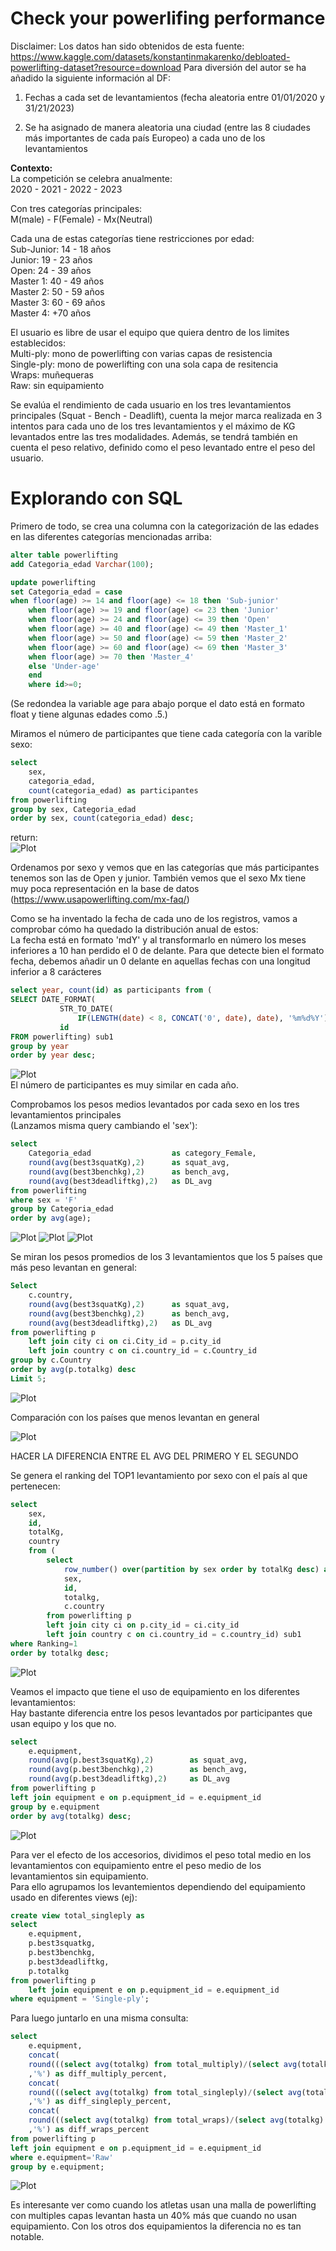 # Check your powerlifing performance
Disclaimer: 
Los datos han sido obtenidos de esta fuente: 
https://www.kaggle.com/datasets/konstantinmakarenko/debloated-powerlifting-dataset?resource=download
Para diversión del autor se ha añadido la siguiente información al DF:

1. Fechas a cada set de levantamientos (fecha aleatoria entre 01/01/2020 y 31/21/2023) 

2. Se ha asignado de manera aleatoria una ciudad (entre las 8 ciudades más importantes de cada país Europeo) a cada uno de los levantamientos
 

**Contexto:**\
La competición se celebra anualmente:\
2020 - 2021 - 2022 - 2023

Con tres categorías principales:\
M(male) - F(Female) - Mx(Neutral)

Cada una de estas categorías tiene restricciones por edad: \
Sub-Junior: 14 - 18 años\
Junior: 19 - 23 años\
Open: 24 - 39 años\
Master 1: 40 - 49 años\
Master 2: 50 - 59 años\
Master 3: 60 - 69 años\
Master 4: +70 años

El usuario es libre de usar el equipo que quiera dentro de los limites establecidos: \
Multi-ply: mono de powerlifting con varias capas de resistencia\
Single-ply: mono de powerlifting con una sola capa de resitencia\
Wraps: muñequeras\
Raw: sin equipamiento

Se evalúa el rendimiento de cada usuario en los tres levantamientos principales (Squat - Bench - Deadlift), cuenta la mejor marca realizada en 3 intentos para cada uno de los tres levantamientos y el máximo de KG levantados entre las tres modalidades. Además, se tendrá también en cuenta el peso relativo, definido como el peso levantado entre el peso del usuario. 

# Explorando con SQL

Primero de todo, se crea una columna con la categorización de las edades en las diferentes categorías mencionadas arriba: 
```sql
alter table powerlifting
add Categoria_edad Varchar(100);

update powerlifting 
set Categoria_edad = case 
when floor(age) >= 14 and floor(age) <= 18 then 'Sub-junior'
    when floor(age) >= 19 and floor(age) <= 23 then 'Junior'
    when floor(age) >= 24 and floor(age) <= 39 then 'Open'
    when floor(age) >= 40 and floor(age) <= 49 then 'Master_1'
    when floor(age) >= 50 and floor(age) <= 59 then 'Master_2'
    when floor(age) >= 60 and floor(age) <= 69 then 'Master_3'
    when floor(age) >= 70 then 'Master_4'
    else 'Under-age'
    end
    where id>=0;
```
(Se redondea la variable age para abajo porque el dato está en formato float y tiene algunas edades como .5.)


Miramos el número de participantes que tiene cada categoría con la varible sexo:
```sql
select 
	sex, 
	categoria_edad, 
	count(categoria_edad) as participantes 
from powerlifting
group by sex, Categoria_edad
order by sex, count(categoria_edad) desc;
```
return:\
![Plot](images/Users_per_sex_age.png)

Ordenamos por sexo y vemos que en las categorías que más participantes tenemos son las de Open y junior. También vemos que el sexo Mx tiene muy poca representación en la base de datos (https://www.usapowerlifting.com/mx-faq/)

Como se ha inventado la fecha de cada uno de los registros, vamos a comprobar cómo ha quedado la distribución anual de estos: \
La fecha está en formato 'mdY' y al transformarlo en número los meses inferiores a 10 han perdido el 0 de delante. Para que detecte bien el formato fecha, debemos añadir un 0 delante en aquellas fechas con una longitud inferior a 8 carácteres
```sql
select year, count(id) as participants from (
SELECT DATE_FORMAT(
           STR_TO_DATE(
               IF(LENGTH(date) < 8, CONCAT('0', date), date), '%m%d%Y'), '%Y') AS Year,
           id
FROM powerlifting) sub1
group by year
order by year desc;
```
![Plot](images/Year_data.png)\
El número de participantes es muy similar en cada año.


Comprobamos los pesos medios levantados por cada sexo en los tres levantamientos principales\
(Lanzamos misma query cambiando el 'sex'): 

```sql
select 
	Categoria_edad 					as category_Female, 
	round(avg(best3squatKg),2) 		as squat_avg, 
	round(avg(best3benchkg),2) 		as bench_avg, 
	round(avg(best3deadliftkg),2) 	as DL_avg 
from powerlifting
where sex = 'F'
group by Categoria_edad
order by avg(age);
```
![Plot](images/Female_AVG_lifts.png)
![Plot](images/Male_AVG_lifts.png)
![Plot](images/Mx_AVG_lifts.png)

Se miran los pesos promedios de los 3 levantamientos que los 5 países que más peso levantan en general:

```sql
Select 
	c.country, 
	round(avg(best3squatKg),2)	 	as squat_avg, 
	round(avg(best3benchkg),2) 		as bench_avg, 
	round(avg(best3deadliftkg),2) 	as DL_avg 
from powerlifting p 
	left join city ci on ci.City_id = p.city_id
	left join country c on ci.country_id = c.Country_id
group by c.Country
order by avg(p.totalkg) desc
Limit 5; 
```
![Plot](images/AVG_Weight_Country.png)

Comparación con los países que menos levantan en general

![Plot](images/AVG_Weight_Country_min.png)

HACER LA DIFERENCIA ENTRE EL AVG DEL PRIMERO Y EL SEGUNDO

Se genera el ranking del TOP1 levantamiento por sexo con el país al que pertenecen:

```sql
select 
    sex,
    id,
    totalKg,
    country
    from (
		select 
			row_number() over(partition by sex order by totalKg desc) as Ranking,
            sex,
            id, 
            totalkg, 
            c.country
		from powerlifting p 
        left join city ci on p.city_id = ci.city_id
        left join country c on ci.country_id = c.country_id) sub1
where Ranking=1
order by totalkg desc;
```

![Plot](images/Top_1_lifts.png)




Veamos el impacto que tiene el uso de equipamiento en los diferentes levantamientos:\
Hay bastante diferencia entre los pesos levantados por participantes que usan equipo y los que no.

```sql
select 
	e.equipment,
	round(avg(p.best3squatKg),2)	 	as squat_avg, 
	round(avg(p.best3benchkg),2) 		as bench_avg, 
	round(avg(p.best3deadliftkg),2) 	as DL_avg
from powerlifting p 
left join equipment e on p.equipment_id = e.equipment_id
group by e.equipment
order by avg(totalkg) desc;
```
![Plot](images/equipment_avg_lifts.png)

Para ver el efecto de los accesorios, dividimos el peso total medio en los levantamientos con equipamiento entre el peso medio de los levantamientos sin equipamiento. \
Para ello agrupamos los levantemientos dependiendo del equipamiento usado en diferentes views (ej):
```sql
create view total_singleply as 
select 
	e.equipment,
    p.best3squatkg,
    p.best3benchkg,
    p.best3deadliftkg,
    p.totalkg
from powerlifting p
	left join equipment e on p.equipment_id = e.equipment_id
where equipment = 'Single-ply';
```

Para luego juntarlo en una misma consulta:
```sql
select 
	e.equipment,
	concat(
    round(((select avg(totalkg) from total_multiply)/(select avg(totalkg) from total_raw)-1)*100,2)
    ,'%') as diff_multiply_percent,
    concat(
    round(((select avg(totalkg) from total_singleply)/(select avg(totalkg) from total_raw)-1)*100,2)
    ,'%') as diff_singleply_percent,
    concat(
    round(((select avg(totalkg) from total_wraps)/(select avg(totalkg) from total_raw)-1)*100,2)
    ,'%') as diff_wraps_percent
from powerlifting p 
left join equipment e on p.equipment_id = e.equipment_id
where e.equipment='Raw'
group by e.equipment;
```
![Plot](images/Equipment_diff_perc.png)

Es interesante ver como cuando los atletas usan una malla de powerlifting con multiples capas levantan hasta un 40% más que cuando no usan equipamiento. Con los otros dos equipamientos la diferencia no es tan notable.
